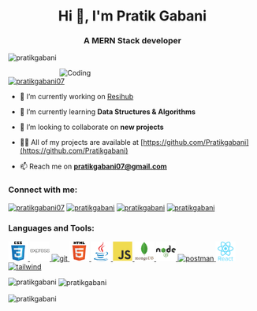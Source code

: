 <h1 align="center">Hi 👋, I'm Pratik Gabani</h1>
<h3 align="center">A MERN Stack developer</h3>

<p align="left"> <img src="https://komarev.com/ghpvc/?username=pratikgabani&label=Profile%20views&color=0e75b6&style=flat" alt="pratikgabani" /> </p>
<img src="https://i.pinimg.com/originals/ef/09/36/ef0936558e58d6bebf73fee2ae895fe3.gif" alt = "Coding" width = "400" align = "right"/>
<p align="left"> <a href="https://twitter.com/pratikgabani07" target="blank"><img src="https://img.shields.io/twitter/follow/pratikgabani07?logo=twitter&style=for-the-badge" alt="pratikgabani07" /></a> </p>

- 🔭 I’m currently working on [Resihub](https://resi-hub.onrender.com)

- 🌱 I’m currently learning **Data Structures & Algorithms**

- 👯 I’m looking to collaborate on **new projects**

- 👨‍💻 All of my projects are available at [https://github.com/Pratikgabani](https://github.com/Pratikgabani)

- 📫 Reach me on **pratikgabani07@gmail.com**

<h3 align="left">Connect with me:</h3>
<p align="left">
<a href="https://twitter.com/pratikgabani07" target="blank"><img align="center" src="https://raw.githubusercontent.com/rahuldkjain/github-profile-readme-generator/master/src/images/icons/Social/twitter.svg" alt="pratikgabani07" height="30" width="40" /></a>
<a href="https://linkedin.com/in/pratikgabani" target="blank"><img align="center" src="https://raw.githubusercontent.com/rahuldkjain/github-profile-readme-generator/master/src/images/icons/Social/linked-in-alt.svg" alt="pratikgabani" height="30" width="40" /></a>
<a href="https://www.leetcode.com/pratikgabani" target="blank"><img align="center" src="https://raw.githubusercontent.com/rahuldkjain/github-profile-readme-generator/master/src/images/icons/Social/leet-code.svg" alt="pratikgabani" height="30" width="40" /></a>
<a href="https://auth.geeksforgeeks.org/user/pratikgabani" target="blank"><img align="center" src="https://raw.githubusercontent.com/rahuldkjain/github-profile-readme-generator/master/src/images/icons/Social/geeks-for-geeks.svg" alt="pratikgabani" height="30" width="40" /></a>
</p>

<h3 align="left">Languages and Tools:</h3>
<p align="left"> <a href="https://www.w3schools.com/css/" target="_blank" rel="noreferrer"> <img src="https://raw.githubusercontent.com/devicons/devicon/master/icons/css3/css3-original-wordmark.svg" alt="css3" width="40" height="40"/> </a> <a href="https://expressjs.com" target="_blank" rel="noreferrer"> <img src="https://raw.githubusercontent.com/devicons/devicon/master/icons/express/express-original-wordmark.svg" alt="express" width="40" height="40"/> </a> <a href="https://git-scm.com/" target="_blank" rel="noreferrer"> <img src="https://www.vectorlogo.zone/logos/git-scm/git-scm-icon.svg" alt="git" width="40" height="40"/> </a> <a href="https://www.w3.org/html/" target="_blank" rel="noreferrer"> <img src="https://raw.githubusercontent.com/devicons/devicon/master/icons/html5/html5-original-wordmark.svg" alt="html5" width="40" height="40"/> </a> <a href="https://www.java.com" target="_blank" rel="noreferrer"> <img src="https://raw.githubusercontent.com/devicons/devicon/master/icons/java/java-original.svg" alt="java" width="40" height="40"/> </a> <a href="https://developer.mozilla.org/en-US/docs/Web/JavaScript" target="_blank" rel="noreferrer"> <img src="https://raw.githubusercontent.com/devicons/devicon/master/icons/javascript/javascript-original.svg" alt="javascript" width="40" height="40"/> </a> <a href="https://www.mongodb.com/" target="_blank" rel="noreferrer"> <img src="https://raw.githubusercontent.com/devicons/devicon/master/icons/mongodb/mongodb-original-wordmark.svg" alt="mongodb" width="40" height="40"/> </a> <a href="https://nodejs.org" target="_blank" rel="noreferrer"> <img src="https://raw.githubusercontent.com/devicons/devicon/master/icons/nodejs/nodejs-original-wordmark.svg" alt="nodejs" width="40" height="40"/> </a> <a href="https://postman.com" target="_blank" rel="noreferrer"> <img src="https://www.vectorlogo.zone/logos/getpostman/getpostman-icon.svg" alt="postman" width="40" height="40"/> </a> <a href="https://reactjs.org/" target="_blank" rel="noreferrer"> <img src="https://raw.githubusercontent.com/devicons/devicon/master/icons/react/react-original-wordmark.svg" alt="react" width="40" height="40"/> </a> <a href="https://tailwindcss.com/" target="_blank" rel="noreferrer"> <img src="https://www.vectorlogo.zone/logos/tailwindcss/tailwindcss-icon.svg" alt="tailwind" width="40" height="40"/> </a> </p>

<p><img align="left" src="https://github-readme-stats.vercel.app/api/top-langs?username=pratikgabani&show_icons=true&locale=en&layout=compact" alt="pratikgabani" /></p>

<p>&nbsp;<img align="center" src="https://github-readme-stats.vercel.app/api?username=pratikgabani&show_icons=true&locale=en" alt="pratikgabani" /></p>

<p><img align="center" src="https://github-readme-streak-stats.herokuapp.com/?user=pratikgabani&" alt="pratikgabani" /></p>


